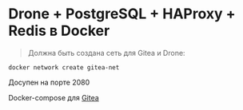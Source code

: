 # Drone + PostgreSQL + HAProxy + Redis в Docker

> Должна быть создана сеть для Gitea и Drone:

 ``docker network create gitea-net``

Досупен на порте 2080

Docker-compose для [Gitea](https://github.com/twent/docker-compose-templates/tree/main/gitea/)
